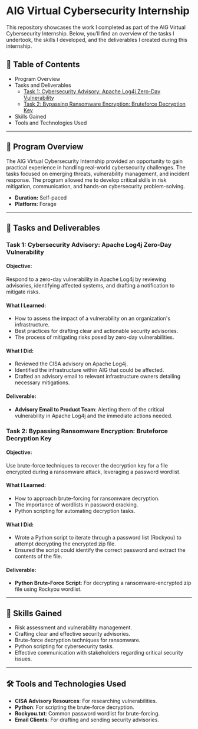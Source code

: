 # AIG Virtual Cybersecurity Internship

This repository showcases the work I completed as part of the AIG Virtual Cybersecurity Internship. Below, you’ll find an overview of the tasks I undertook, the skills I developed, and the deliverables I created during this internship.

## 📂 Table of Contents
- Program Overview
- Tasks and Deliverables
  - [Task 1: Cybersecurity Advisory: Apache Log4j Zero-Day Vulnerability](#-task-1-cybersecurity-advisory-apache-log4j-zero-day-vulnerability)
  - [Task 2: Bypassing Ransomware Encryption: Bruteforce Decryption Key](#-task-2-bypassing-ransomware-encryption-bruteforce-decryption-key)
- Skills Gained
- Tools and Technologies Used

---

## 📝 Program Overview

The AIG Virtual Cybersecurity Internship provided an opportunity to gain practical experience in handling real-world cybersecurity challenges. The tasks focused on emerging threats, vulnerability management, and incident response. The program allowed me to develop critical skills in risk mitigation, communication, and hands-on cybersecurity problem-solving.

- **Duration:** Self-paced
- **Platform:** Forage

---

## 🚀 Tasks and Deliverables

### Task 1: Cybersecurity Advisory: Apache Log4j Zero-Day Vulnerability

#### **Objective:**
Respond to a zero-day vulnerability in Apache Log4j by reviewing advisories, identifying affected systems, and drafting a notification to mitigate risks.

#### **What I Learned:**
- How to assess the impact of a vulnerability on an organization's infrastructure.
- Best practices for drafting clear and actionable security advisories.
- The process of mitigating risks posed by zero-day vulnerabilities.

#### **What I Did:**
- Reviewed the CISA advisory on Apache Log4j.
- Identified the infrastructure within AIG that could be affected.
- Drafted an advisory email to relevant infrastructure owners detailing necessary mitigations.

#### **Deliverable:**
- **Advisory Email to Product Team**: Alerting them of the critical vulnerability in Apache Log4j and the immediate actions needed.

### Task 2: Bypassing Ransomware Encryption: Bruteforce Decryption Key

#### **Objective:**
Use brute-force techniques to recover the decryption key for a file encrypted during a ransomware attack, leveraging a password wordlist.

#### **What I Learned:**
- How to approach brute-forcing for ransomware decryption.
- The importance of wordlists in password cracking.
- Python scripting for automating decryption tasks.

#### **What I Did:**
- Wrote a Python script to iterate through a password list (Rockyou) to attempt decrypting the encrypted zip file.
- Ensured the script could identify the correct password and extract the contents of the file.

#### **Deliverable:**
- **Python Brute-Force Script**: For decrypting a ransomware-encrypted zip file using Rockyou wordlist.

---

## 🎯 Skills Gained
- Risk assessment and vulnerability management.
- Crafting clear and effective security advisories.
- Brute-force decryption techniques for ransomware.
- Python scripting for cybersecurity tasks.
- Effective communication with stakeholders regarding critical security issues.

---

## 🛠️ Tools and Technologies Used
- **CISA Advisory Resources**: For researching vulnerabilities.
- **Python**: For scripting the brute-force decryption.
- **Rockyou.txt**: Common password wordlist for brute-forcing.
- **Email Clients**: For drafting and sending security advisories.
